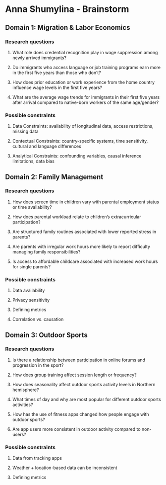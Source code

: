 # Anna Shumylina - Brainstorm

## Domain 1: Migration & Labor Economics

### Research questions

 1. What role does credential recognition play in wage suppression
among newly arrived immigrants?

 2. Do immigrants who access language or job training programs earn more
 in the first five years than those who don’t?

 3. How does prior education or work experience from the home country
 influence wage levels in the first five years?

 4. What are the average wage trends for immigrants in their first five years
 after arrival compared to native-born workers of the same age/gender?

### Possible constraints

 1. Data Constraints: availability of longitudinal data, access restrictions,
 missing data

 2. Contextual Constraints: country-specific systems, time sensitivity,
 cultural and language differences

 3. Analytical Constraints: confounding variables, causal inference limitations,
 data bias

## Domain 2: Family Management

### Research questions

 1. How does screen time in children vary with parental
 employment status or time availability?

 2. How does parental workload relate to children’s extracurricular participation?

 3. Are structured family routines associated with lower reported stress in parents?

 4. Are parents with irregular work hours more likely to report difficulty
 managing family responsibilities?

 5. Is access to affordable childcare associated with increased work hours
 for single parents?

### Possible constraints

 1. Data availability

 2. Privacy sensitivity

 3. Defining metrics

 4. Correlation vs. causation

## Domain 3: Outdoor Sports

### Research questions

 1. Is there a relationship between participation in online forums
 and progression in the sport?

 2. How does group training affect session length or frequency?

 3. How does seasonality affect outdoor sports activity levels in Northern hemisphere?

 4. What times of day and why are most popular for different outdoor sports activities?

 5. How has the use of fitness apps changed how people engage with outdoor sports?

 6. Are app users more consistent in outdoor activity compared to non-users?

### Possible constraints

 1. Data from tracking apps

 2. Weather + location-based data can be inconsistent

 3. Defining metrics
